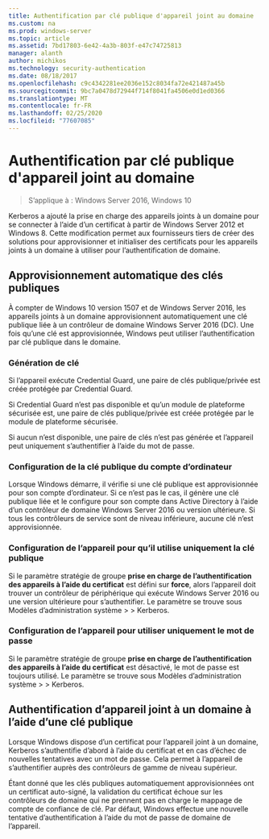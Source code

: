 ```yaml
---
title: Authentification par clé publique d'appareil joint au domaine
ms.custom: na
ms.prod: windows-server
ms.topic: article
ms.assetid: 7bd17803-6e42-4a3b-803f-e47c74725813
manager: alanth
author: michikos
ms.technology: security-authentication
ms.date: 08/18/2017
ms.openlocfilehash: c9c4342281ee2036e152c8034fa72e421487a45b
ms.sourcegitcommit: 9bc7a0478d72944f714f8041fa4506e0d1ed0366
ms.translationtype: MT
ms.contentlocale: fr-FR
ms.lasthandoff: 02/25/2020
ms.locfileid: "77607085"
---
```

# <a name="domain-joined-device-public-key-authentication"></a>Authentification par clé publique d'appareil joint au domaine

>S’applique à : Windows Server 2016, Windows 10

Kerberos a ajouté la prise en charge des appareils joints à un domaine pour se connecter à l’aide d’un certificat à partir de Windows Server 2012 et Windows 8. Cette modification permet aux fournisseurs tiers de créer des solutions pour approvisionner et initialiser des certificats pour les appareils joints à un domaine à utiliser pour l’authentification de domaine. 

## <a name="automatic-public-key-provisioning"></a>Approvisionnement automatique des clés publiques

À compter de Windows 10 version 1507 et de Windows Server 2016, les appareils joints à un domaine approvisionnent automatiquement une clé publique liée à un contrôleur de domaine Windows Server 2016 (DC). Une fois qu’une clé est approvisionnée, Windows peut utiliser l’authentification par clé publique dans le domaine.

### <a name="key-generation"></a>Génération de clé
Si l’appareil exécute Credential Guard, une paire de clés publique/privée est créée protégée par Credential Guard. 

Si Credential Guard n’est pas disponible et qu’un module de plateforme sécurisée est, une paire de clés publique/privée est créée protégée par le module de plateforme sécurisée. 

Si aucun n’est disponible, une paire de clés n’est pas générée et l’appareil peut uniquement s’authentifier à l’aide du mot de passe.

### <a name="provisioning-computer-account-public-key"></a>Configuration de la clé publique du compte d’ordinateur
Lorsque Windows démarre, il vérifie si une clé publique est approvisionnée pour son compte d’ordinateur. Si ce n’est pas le cas, il génère une clé publique liée et le configure pour son compte dans Active Directory à l’aide d’un contrôleur de domaine Windows Server 2016 ou version ultérieure. Si tous les contrôleurs de service sont de niveau inférieure, aucune clé n’est approvisionnée.

### <a name="configuring-device-to-only-use-public-key"></a>Configuration de l’appareil pour qu’il utilise uniquement la clé publique
Si le paramètre stratégie de groupe **prise en charge de l’authentification des appareils à l’aide du certificat** est défini sur **force**, alors l’appareil doit trouver un contrôleur de périphérique qui exécute Windows Server 2016 ou une version ultérieure pour s’authentifier. Le paramètre se trouve sous Modèles d’administration système > > Kerberos.

### <a name="configuring-device-to-only-use-password"></a>Configuration de l’appareil pour utiliser uniquement le mot de passe
Si le paramètre stratégie de groupe **prise en charge de l’authentification des appareils à l’aide du certificat** est désactivé, le mot de passe est toujours utilisé. Le paramètre se trouve sous Modèles d’administration système > > Kerberos.

## <a name="domain-joined-device-authentication-using-public-key"></a>Authentification d’appareil joint à un domaine à l’aide d’une clé publique
Lorsque Windows dispose d’un certificat pour l’appareil joint à un domaine, Kerberos s’authentifie d’abord à l’aide du certificat et en cas d’échec de nouvelles tentatives avec un mot de passe. Cela permet à l’appareil de s’authentifier auprès des contrôleurs de gamme de niveau supérieur.

Étant donné que les clés publiques automatiquement approvisionnées ont un certificat auto-signé, la validation du certificat échoue sur les contrôleurs de domaine qui ne prennent pas en charge le mappage de compte de confiance de clé. Par défaut, Windows effectue une nouvelle tentative d’authentification à l’aide du mot de passe de domaine de l’appareil.


